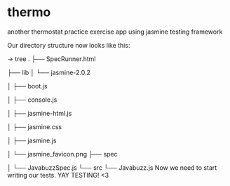 # thermo

another thermostat practice exercise app using jasmine testing framework



Our directory structure now looks like this:

→ tree
.
├── SpecRunner.html

├── lib
│   └── jasmine-2.0.2

│       ├── boot.js

│       ├── console.js

│       ├── jasmine-html.js

│       ├── jasmine.css

│       ├── jasmine.js

│       └── jasmine_favicon.png
├── spec

│   └── JavabuzzSpec.js
└── src
    └── Javabuzz.js
Now we need to start writing our tests. YAY TESTING! <3
